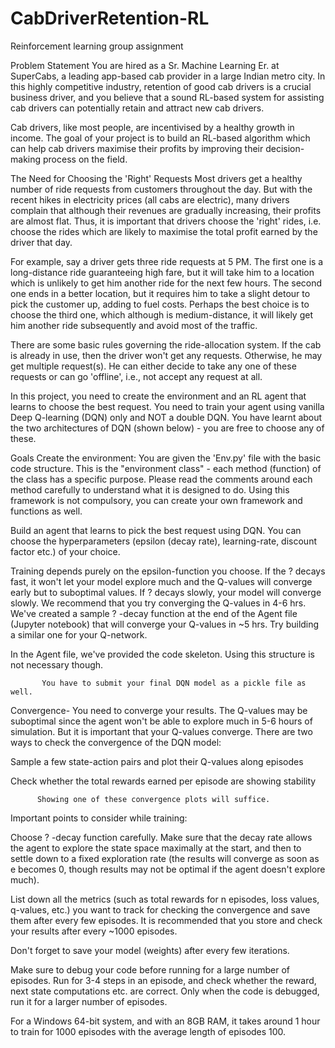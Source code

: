 # CabDriverRetention-RL
Reinforcement learning group assignment

Problem Statement
You are hired as a Sr. Machine Learning Er. at SuperCabs, a leading app-based cab provider in a large Indian metro city. In this highly competitive industry, retention of good cab drivers is a crucial business driver, and you believe that a sound RL-based system for assisting cab drivers can potentially retain and attract new cab drivers. 

 

Cab drivers, like most people, are incentivised by a healthy growth in income. The goal of your project is to build an RL-based algorithm which can help cab drivers maximise their profits by improving their decision-making process on the field.

 

The Need for Choosing the 'Right' Requests
Most drivers get a healthy number of ride requests from customers throughout the day. But with the recent hikes in electricity prices (all cabs are electric), many drivers complain that although their revenues are gradually increasing, their profits are almost flat. Thus, it is important that drivers choose the 'right' rides, i.e. choose the rides which are likely to maximise the total profit earned by the driver that day. 

 

For example, say a driver gets three ride requests at 5 PM. The first one is a long-distance ride guaranteeing high fare, but it will take him to a location which is unlikely to get him another ride for the next few hours. The second one ends in a better location, but it requires him to take a slight detour to pick the customer up, adding to fuel costs. Perhaps the best choice is to choose the third one, which although is medium-distance, it will likely get him another ride subsequently and avoid most of the traffic. 

 

There are some basic rules governing the ride-allocation system. If the cab is already in use, then the driver won't get any requests. Otherwise, he may get multiple request(s). He can either decide to take any one of these requests or can go 'offline', i.e., not accept any request at all. 


In this project, you need to create the environment and an RL agent that learns to choose the best request. You need to train your agent using vanilla Deep Q-learning (DQN) only and NOT a double DQN. You have learnt about the two architectures of DQN (shown below) - you are free to choose any of these.

Goals
Create the environment: You are given the 'Env.py' file with the basic code structure. This is the "environment class" - each method (function) of the class has a specific purpose. Please read the comments around each method carefully to understand what it is designed to do. Using this framework is not compulsory, you can create your own framework and functions as well.

Build an agent that learns to pick the best request using DQN. You can choose the hyperparameters (epsilon (decay rate), learning-rate, discount factor etc.) of your choice.

Training depends purely on the epsilon-function you choose. If the 
?
 decays fast, it won't let your model explore much and the Q-values will converge early but to suboptimal values. If 
?
 decays slowly, your model will converge slowly. We recommend that you try converging the Q-values in 4-6 hrs.  We've created a sample 
?
-decay function at the end of the Agent file (Jupyter notebook) that will converge your Q-values in ~5 hrs. Try building a similar one for your Q-network.

In the Agent file, we've provided the code skeleton. Using this structure is not necessary though.

           You have to submit your final DQN model as a pickle file as well.

Convergence- You need to converge your results. The Q-values may be suboptimal since the agent won't be able to explore much in 5-6 hours of simulation. But it is important that your Q-values converge. There are two ways to check the convergence of the DQN model:

Sample a few state-action pairs and plot their Q-values along episodes

Check whether the total rewards earned per episode are showing stability

          Showing one of these convergence plots will suffice.

 

Important points to consider while training:

Choose 
?
-decay function carefully. Make sure that the decay rate allows the agent to explore the state space maximally at the start, and then to settle down to a fixed exploration rate (the results will converge as soon as e becomes 0, though results may not be optimal if the agent doesn't explore much).

List down all the metrics (such as total rewards for n episodes, loss values, q-values, etc.) you want to track for checking the convergence and save them after every few episodes. It is recommended that you store and check your results after every ~1000 episodes.

Don't forget to save your model (weights) after every few iterations.

Make sure to debug your code before running for a large number of episodes. Run for 3-4 steps in an episode, and check whether the reward, next state computations etc. are correct. Only when the code is debugged, run it for a larger number of episodes.

For a Windows 64-bit system, and with an 8GB RAM, it takes around 1 hour to train for 1000 episodes with the average length of episodes 100.
